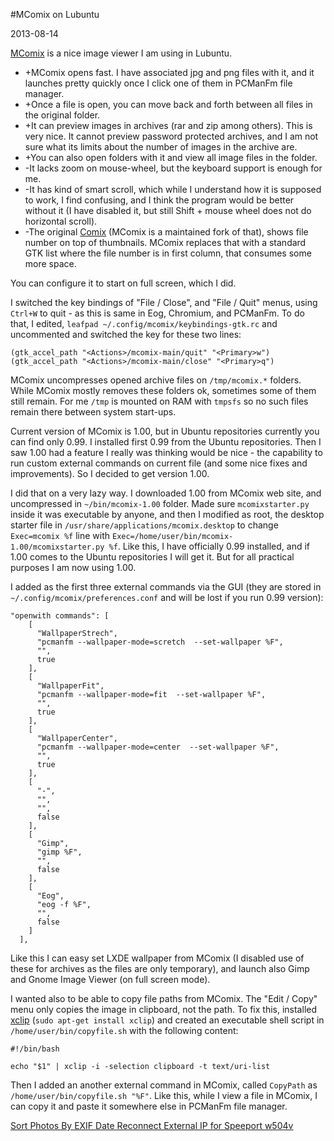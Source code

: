 #MComix on Lubuntu

2013-08-14

<!--- tags: linux -->

[MComix](http://sourceforge.net/p/mcomix/wiki/Home/) is a nice image viewer I am using in Lubuntu.

* +MComix opens fast. I have associated jpg and png files with it, and it launches pretty quickly once I click one of them in PCManFm file manager.
* +Once a file is open, you can move back and forth between all files in the original folder.
* +It can preview images in archives (rar and zip among others). This is very nice. It cannot preview password protected archives, and I am not sure what its limits about the number of images in the archive are.
* +You can also open folders with it and view all image files in the folder.
* -It lacks zoom on mouse-wheel, but the keyboard support is enough for me.
* -It has kind of smart scroll, which while I understand how it is supposed to work, I find confusing, and I think the program would be better without it (I have disabled it, but still Shift + mouse wheel does not do horizontal scroll).
* -The original [Comix](http://comix.sourceforge.net/) (MComix is a maintained fork of that), shows file number on top of thumbnails. MComix replaces that with a standard GTK list where the file number is in first column, that consumes some more space.

You can configure it to start on full screen, which I did.

I switched the key bindings of "File / Close", and "File / Quit" menus, using `Ctrl+W` to quit - as this is same in Eog, Chromium, and PCManFm. To do that, I edited, `leafpad ~/.config/mcomix/keybindings-gtk.rc` and uncommented and switched the key for these two lines:

```
(gtk_accel_path "<Actions>/mcomix-main/quit" "<Primary>w")
(gtk_accel_path "<Actions>/mcomix-main/close" "<Primary>q")
```

MComix uncompresses opened archive files on `/tmp/mcomix.*` folders. While MComix mostly removes these folders ok, sometimes some of them still remain. For me `/tmp` is mounted on RAM with `tmpsfs` so no such files remain there between system start-ups.

Current version of MComix is 1.00, but in Ubuntu repositories currently you can find only 0.99. I installed first 0.99 from the Ubuntu repositories. Then I saw 1.00 had a feature I really was thinking would be nice - the capability to run custom external commands on current file (and some nice fixes and improvements). So I decided to get version 1.00.

I did that on a very lazy way. I downloaded 1.00 from MComix web site, and uncompressed in `~/bin/mcomix-1.00` folder. Made sure `mcomixstarter.py` inside it was executable by anyone, and then I modified as root, the desktop starter file in `/usr/share/applications/mcomix.desktop` to change `Exec=mcomix %f` line with `Exec=/home/user/bin/mcomix-1.00/mcomixstarter.py %f`. Like this, I have officially 0.99 installed, and if 1.00 comes to the Ubuntu repositories I will get it. But for all practical purposes I am now using 1.00.

I added as the first three external commands via the GUI (they are stored in `~/.config/mcomix/preferences.conf` and will be lost if you run 0.99 version):

```
"openwith commands": [
    [
      "WallpaperStrech", 
      "pcmanfm --wallpaper-mode=scretch  --set-wallpaper %F", 
      "", 
      true
    ], 
    [
      "WallpaperFit", 
      "pcmanfm --wallpaper-mode=fit  --set-wallpaper %F", 
      "", 
      true
    ], 
    [
      "WallpaperCenter", 
      "pcmanfm --wallpaper-mode=center  --set-wallpaper %F", 
      "", 
      true
    ], 
    [
      "-", 
      "", 
      "", 
      false
    ], 
    [
      "Gimp", 
      "gimp %F", 
      "", 
      false
    ], 
    [
      "Eog", 
      "eog -f %F", 
      "", 
      false
    ]
  ], 
```

Like this I can easy set LXDE wallpaper from MComix (I disabled use of these for archives as the files are only temporary), and launch also Gimp and Gnome Image Viewer (on full screen mode).

I wanted also to be able to copy file paths from MComix. The "Edit / Copy" menu only copies the image in clipboard, not the path. To fix this, installed [xclip](http://askubuntu.com/questions/210413/what-is-the-command-line-equivalent-of-copying-a-file-to-clipboard) (`sudo apt-get install xclip`) and created an executable shell script in `/home/user/bin/copyfile.sh` with the following content:

```
#!/bin/bash

echo "$1" | xclip -i -selection clipboard -t text/uri-list
```

Then I added an another external command in MComix, called `CopyPath` as `/home/user/bin/copyfile.sh "%F"`. Like this, while I view a file in MComix, I can copy it and paste it somewhere else in PCManFm file manager.


<ins class='nfooter'><a rel='prev' id='fprev' href='#blog/2013/2013-08-20-Sort-Photos-By-EXIF-Date.md'>Sort Photos By EXIF Date</a> <a rel='next' id='fnext' href='#blog/2013/2013-08-09-Reconnect-External-IP-for-Speeport-w504v.md'>Reconnect External IP for Speeport w504v</a></ins>
